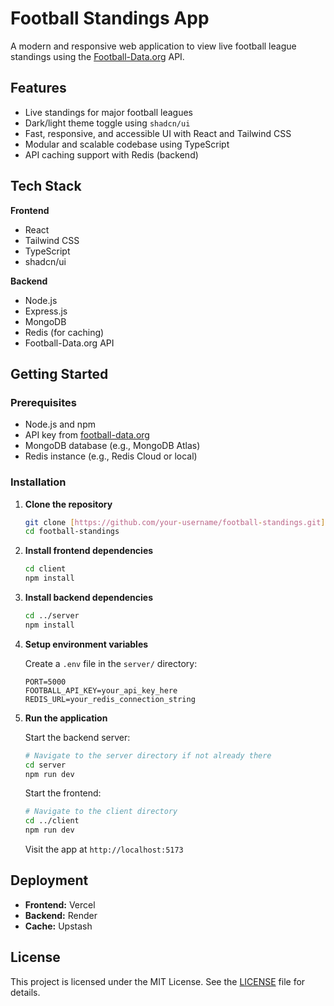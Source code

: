 # Football Standings App

A modern and responsive web application to view live football league standings using the [Football-Data.org](https://www.football-data.org/) API.

## Features

- Live standings for major football leagues
- Dark/light theme toggle using `shadcn/ui`
- Fast, responsive, and accessible UI with React and Tailwind CSS
- Modular and scalable codebase using TypeScript
- API caching support with Redis (backend)

## Tech Stack

**Frontend**
- React
- Tailwind CSS
- TypeScript
- shadcn/ui

**Backend**
- Node.js
- Express.js
- MongoDB
- Redis (for caching)
- Football-Data.org API

## Getting Started

### Prerequisites

- Node.js and npm
- API key from [football-data.org](https://www.football-data.org/client/register)
- MongoDB database (e.g., MongoDB Atlas)
- Redis instance (e.g., Redis Cloud or local)

### Installation

1.  **Clone the repository**

    ```bash
    git clone [https://github.com/your-username/football-standings.git](https://github.com/SagnikGos/football-standings.git)
    cd football-standings
    ```

2.  **Install frontend dependencies**

    ```bash
    cd client
    npm install
    ```

3.  **Install backend dependencies**

    ```bash
    cd ../server
    npm install
    ```

4.  **Setup environment variables**

    Create a `.env` file in the `server/` directory:

    ```dotenv
    PORT=5000
    FOOTBALL_API_KEY=your_api_key_here
    REDIS_URL=your_redis_connection_string
    ```

5.  **Run the application**

    Start the backend server:

    ```bash
    # Navigate to the server directory if not already there
    cd server
    npm run dev
    ```

    Start the frontend:

    ```bash
    # Navigate to the client directory
    cd ../client
    npm run dev
    ```

    Visit the app at `http://localhost:5173`

## Deployment

-   **Frontend:** Vercel
-   **Backend:**  Render
-   **Cache:**  Upstash

## License

This project is licensed under the MIT License. See the [LICENSE](LICENSE) file for details.
